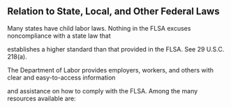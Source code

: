 ## Relation to State, Local, and Other Federal Laws

Many states have child labor laws. Nothing in the FLSA excuses noncompliance with a state law that

establishes a higher standard than that provided in the FLSA. See 29 U.S.C. 218(a).

The Department of Labor provides employers, workers, and others with clear and easy-to-access information

and assistance on how to comply with the FLSA. Among the many resources available are:
